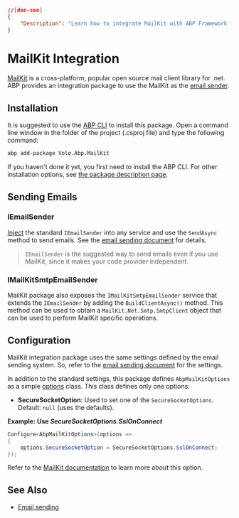 ```json
//[doc-seo]
{
    "Description": "Learn how to integrate MailKit with ABP Framework for efficient email sending and management in your .NET applications."
}
```

# MailKit Integration

[MailKit](http://www.mimekit.net/) is a cross-platform, popular open source mail client library for .net. ABP provides an integration package to use the MailKit as the [email sender](./emailing.md).

## Installation

It is suggested to use the [ABP CLI](../../cli) to install this package. Open a command line window in the folder of the project (.csproj file) and type the following command:

````bash
abp add-package Volo.Abp.MailKit
````

If you haven't done it yet, you first need to install the ABP CLI. For other installation options, see [the package description page](https://abp.io/package-detail/Volo.Abp.MailKit).

## Sending Emails

### IEmailSender

[Inject](../fundamentals/dependency-injection.md) the standard `IEmailSender` into any service and use the `SendAsync` method to send emails. See the [email sending document](./emailing.md) for details.

> `IEmailSender` is the suggested way to send emails even if you use MailKit, since it makes your code provider independent.

### IMailKitSmtpEmailSender

MailKit package also exposes the `IMailKitSmtpEmailSender` service that extends the `IEmailSender` by adding the `BuildClientAsync()` method. This method can be used to obtain a `MailKit.Net.Smtp.SmtpClient` object that can be used to perform MailKit specific operations.

## Configuration

MailKit integration package uses the same settings defined by the email sending system. So, refer to the [email sending document](./emailing.md) for the settings.

In addition to the standard settings, this package defines `AbpMailKitOptions` as a simple [options](../fundamentals/options.md) class. This class defines only one options:

* **SecureSocketOption**: Used to set one of the `SecureSocketOptions`. Default: `null` (uses the defaults).

**Example: Use *SecureSocketOptions.SslOnConnect***

````csharp
Configure<AbpMailKitOptions>(options =>
{
    options.SecureSocketOption = SecureSocketOptions.SslOnConnect;
});
````

Refer to the [MailKit documentation](http://www.mimekit.net/) to learn more about this option.

## See Also

* [Email sending](./emailing.md)